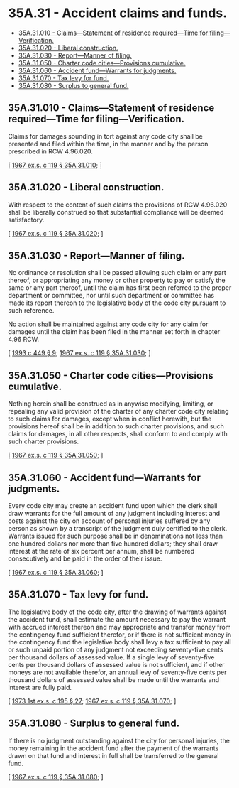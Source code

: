 # 35A.31 - Accident claims and funds.
* [35A.31.010 - Claims—Statement of residence required—Time for filing—Verification.](#35a31010---claimsstatement-of-residence-requiredtime-for-filingverification)
* [35A.31.020 - Liberal construction.](#35a31020---liberal-construction)
* [35A.31.030 - Report—Manner of filing.](#35a31030---reportmanner-of-filing)
* [35A.31.050 - Charter code cities—Provisions cumulative.](#35a31050---charter-code-citiesprovisions-cumulative)
* [35A.31.060 - Accident fund—Warrants for judgments.](#35a31060---accident-fundwarrants-for-judgments)
* [35A.31.070 - Tax levy for fund.](#35a31070---tax-levy-for-fund)
* [35A.31.080 - Surplus to general fund.](#35a31080---surplus-to-general-fund)
## 35A.31.010 - Claims—Statement of residence required—Time for filing—Verification.
Claims for damages sounding in tort against any code city shall be presented and filed within the time, in the manner and by the person prescribed in RCW 4.96.020.

\[ [1967 ex.s. c 119 § 35A.31.010](https://leg.wa.gov/CodeReviser/documents/sessionlaw/1967ex1c119.pdf?cite=1967%20ex.s.%20c%20119%20§%2035A.31.010); \]

## 35A.31.020 - Liberal construction.
With respect to the content of such claims the provisions of RCW 4.96.020 shall be liberally construed so that substantial compliance will be deemed satisfactory.

\[ [1967 ex.s. c 119 § 35A.31.020](https://leg.wa.gov/CodeReviser/documents/sessionlaw/1967ex1c119.pdf?cite=1967%20ex.s.%20c%20119%20§%2035A.31.020); \]

## 35A.31.030 - Report—Manner of filing.
No ordinance or resolution shall be passed allowing such claim or any part thereof, or appropriating any money or other property to pay or satisfy the same or any part thereof, until the claim has first been referred to the proper department or committee, nor until such department or committee has made its report thereon to the legislative body of the code city pursuant to such reference.

No action shall be maintained against any code city for any claim for damages until the claim has been filed in the manner set forth in chapter 4.96 RCW.

\[ [1993 c 449 § 9](https://lawfilesext.leg.wa.gov/biennium/1993-94/Pdf/Bills/Session%20Laws/House/1218.SL.pdf?cite=1993%20c%20449%20§%209); [1967 ex.s. c 119 § 35A.31.030](https://leg.wa.gov/CodeReviser/documents/sessionlaw/1967ex1c119.pdf?cite=1967%20ex.s.%20c%20119%20§%2035A.31.030); \]

## 35A.31.050 - Charter code cities—Provisions cumulative.
Nothing herein shall be construed as in anywise modifying, limiting, or repealing any valid provision of the charter of any charter code city relating to such claims for damages, except when in conflict herewith, but the provisions hereof shall be in addition to such charter provisions, and such claims for damages, in all other respects, shall conform to and comply with such charter provisions.

\[ [1967 ex.s. c 119 § 35A.31.050](https://leg.wa.gov/CodeReviser/documents/sessionlaw/1967ex1c119.pdf?cite=1967%20ex.s.%20c%20119%20§%2035A.31.050); \]

## 35A.31.060 - Accident fund—Warrants for judgments.
Every code city may create an accident fund upon which the clerk shall draw warrants for the full amount of any judgment including interest and costs against the city on account of personal injuries suffered by any person as shown by a transcript of the judgment duly certified to the clerk. Warrants issued for such purpose shall be in denominations not less than one hundred dollars nor more than five hundred dollars; they shall draw interest at the rate of six percent per annum, shall be numbered consecutively and be paid in the order of their issue.

\[ [1967 ex.s. c 119 § 35A.31.060](https://leg.wa.gov/CodeReviser/documents/sessionlaw/1967ex1c119.pdf?cite=1967%20ex.s.%20c%20119%20§%2035A.31.060); \]

## 35A.31.070 - Tax levy for fund.
The legislative body of the code city, after the drawing of warrants against the accident fund, shall estimate the amount necessary to pay the warrant with accrued interest thereon and may appropriate and transfer money from the contingency fund sufficient therefor, or if there is not sufficient money in the contingency fund the legislative body shall levy a tax sufficient to pay all or such unpaid portion of any judgment not exceeding seventy-five cents per thousand dollars of assessed value. If a single levy of seventy-five cents per thousand dollars of assessed value is not sufficient, and if other moneys are not available therefor, an annual levy of seventy-five cents per thousand dollars of assessed value shall be made until the warrants and interest are fully paid.

\[ [1973 1st ex.s. c 195 § 27](https://leg.wa.gov/CodeReviser/documents/sessionlaw/1973ex1c195.pdf?cite=1973%201st%20ex.s.%20c%20195%20§%2027); [1967 ex.s. c 119 § 35A.31.070](https://leg.wa.gov/CodeReviser/documents/sessionlaw/1967ex1c119.pdf?cite=1967%20ex.s.%20c%20119%20§%2035A.31.070); \]

## 35A.31.080 - Surplus to general fund.
If there is no judgment outstanding against the city for personal injuries, the money remaining in the accident fund after the payment of the warrants drawn on that fund and interest in full shall be transferred to the general fund.

\[ [1967 ex.s. c 119 § 35A.31.080](https://leg.wa.gov/CodeReviser/documents/sessionlaw/1967ex1c119.pdf?cite=1967%20ex.s.%20c%20119%20§%2035A.31.080); \]

